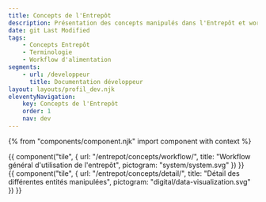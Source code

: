 ```yaml
---
title: Concepts de l'Entrepôt
description: Présentation des concepts manipulés dans l'Entrepôt et workflow général d'alimentation
date: git Last Modified
tags:
    - Concepts Entrepôt
    - Terminologie
    - Workflow d'alimentation
segments:
    - url: /developpeur
      title: Documentation développeur
layout: layouts/profil_dev.njk
eleventyNavigation:
    key: Concepts de l'Entrepôt
    order: 1
    nav: dev
---
```


{% from "components/component.njk" import component with context %}

<div class="fr-grid-row fr-grid-row--gutters">

<div class="fr-col-md-4">
{{ component("tile", {
    url: "/entrepot/concepts/workflow/",
    title: "Workflow général d'utilisation de l'entrepôt",
    pictogram: "system/system.svg"
}) }}
</div>

<div class="fr-col-md-4">
{{ component("tile", {
    url: "/entrepot/concepts/detail/",
    title: "Détail des différentes entités manipulées",
    pictogram: "digital/data-visualization.svg"
}) }}
</div>

</div>
